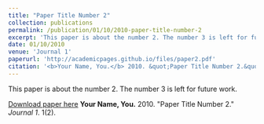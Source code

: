 ```yaml
---
title: "Paper Title Number 2"
collection: publications
permalink: /publication/01/10/2010-paper-title-number-2
excerpt: 'This paper is about the number 2. The number 3 is left for future work.'
date: 01/10/2010
venue: 'Journal 1'
paperurl: 'http://academicpages.github.io/files/paper2.pdf'
citation: '<b>Your Name, You.</b> 2010. &quot;Paper Title Number 2.&quot; <i>Journal 1</i>. 1(2).'
---
```

This paper is about the number 2. The number 3 is left for future work.

[Download paper here](http://academicpages.github.io/files/paper2.pdf)
<b>Your Name, You.</b> 2010. "Paper Title Number 2." <i>Journal 1</i>. 1(2).